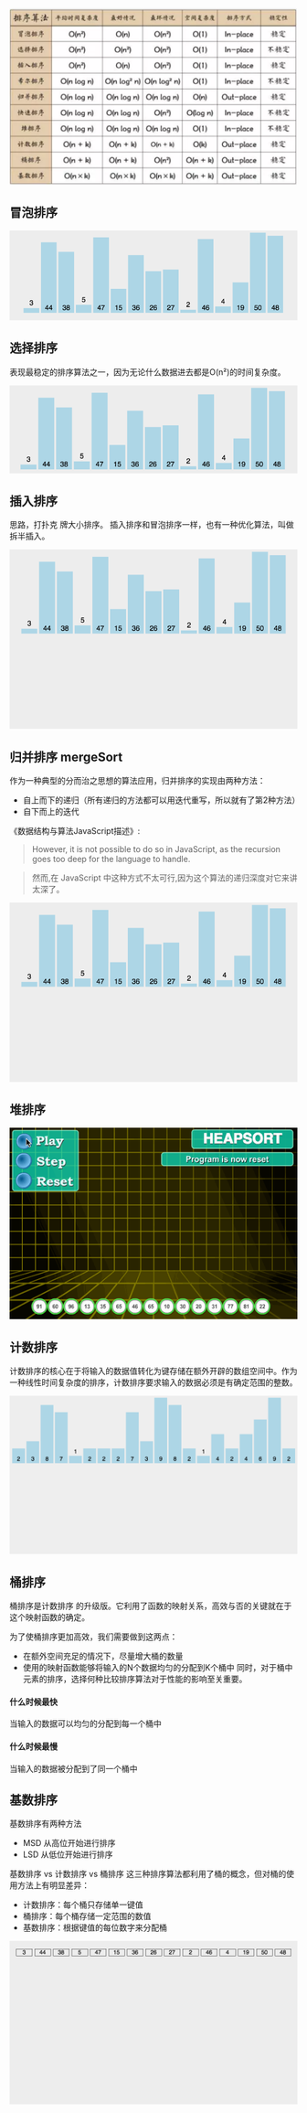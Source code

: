 ![profile](../assets/sort/sort1.png)

## 冒泡排序
![profile](../assets/sort/bubbleSort.gif)

## 选择排序

表现最稳定的排序算法之一，因为无论什么数据进去都是O(n²)的时间复杂度。

![profile](../assets/sort/selectionSort.gif)


## 插入排序
思路，打扑克 牌大小排序。
插入排序和冒泡排序一样，也有一种优化算法，叫做拆半插入。

![profile](../assets/sort/insertSort.gif)


## 归并排序 mergeSort

作为一种典型的分而治之思想的算法应用，归并排序的实现由两种方法：

- 自上而下的递归（所有递归的方法都可以用迭代重写，所以就有了第2种方法）
- 自下而上的迭代

《数据结构与算法JavaScript描述》:

> However, it is not possible to do so in JavaScript, as the recursion goes too deep for the language to handle.

>然而,在 JavaScript 中这种方式不太可行,因为这个算法的递归深度对它来讲太深了。



![profile](../assets/sort/mergeSort.gif)

## 堆排序
![profile](../assets/sort/heapSort.gif)

## 计数排序
计数排序的核心在于将输入的数据值转化为键存储在额外开辟的数组空间中。作为一种线性时间复杂度的排序，计数排序要求输入的数据必须是有确定范围的整数。

![profile](../assets/sort/countingSort.gif)

## 桶排序
桶排序是计数排序
的升级版。它利用了函数的映射关系，高效与否的关键就在于这个映射函数的确定。

为了使桶排序更加高效，我们需要做到这两点：

- 在额外空间充足的情况下，尽量增大桶的数量
- 使用的映射函数能够将输入的N个数据均匀的分配到K个桶中
同时，对于桶中元素的排序，选择何种比较排序算法对于性能的影响至关重要。

#### 什么时候最快
当输入的数据可以均匀的分配到每一个桶中

#### 什么时候最慢
当输入的数据被分配到了同一个桶中

## 基数排序
基数排序有两种方法

- MSD 从高位开始进行排序
- LSD 从低位开始进行排序

基数排序 vs 计数排序 vs 桶排序
这三种排序算法都利用了桶的概念，但对桶的使用方法上有明显差异：

- 计数排序：每个桶只存储单一键值
- 桶排序：每个桶存储一定范围的数值
- 基数排序：根据键值的每位数字来分配桶


![profile](../assets/sort/radixSort.gif)
